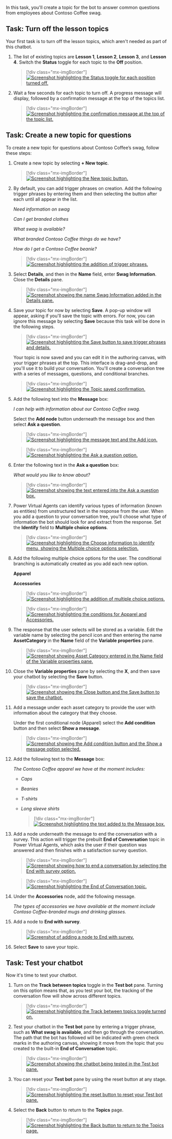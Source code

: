In this task, you'll create a topic for the bot to answer common questions from employees about Contoso Coffee swag.

## Task: Turn off the lesson topics

Your first task is to turn off the lesson topics, which aren't needed as part of this chatbot.

1. The list of existing topics are **Lesson 1**, **Lesson 2**, **Lesson 3**, and **Lesson 4**. Switch the **Status** toggle for each topic to the **Off** position.

    > [!div class="mx-imgBorder"]
    > [![Screenshot highlighting the Status toggle for each position turned off.](../media/status-toggle.png)](../media/status-toggle.png#lightbox)
 
1. Wait a few seconds for each topic to turn off. A progress message will display, followed by a confirmation message at the top of the topics list.

    > [!div class="mx-imgBorder"]
    > [![Screenshot highlighting the confirmation message at the top of the topic list.](../media/confirmation-message.png)](../media/confirmation-message.png#lightbox)

## Task: Create a new topic for questions

To create a new topic for questions about Contoso Coffee’s swag, follow these steps:

1. Create a new topic by selecting **+ New topic**.
    
    > [!div class="mx-imgBorder"]
    > [![Screenshot highlighting the New topic button.](../media/new-topic.png)](../media/new-topic.png#lightbox)

1. By default, you can add trigger phrases on creation. Add the following trigger phrases by entering them and then selecting the button after each until all appear in the list.

   *Need information on swag*

   *Can I get branded clothes*

   *What swag is available?*

   *What branded Contoso Coffee things do we have?*

   *How do I get a Contoso Coffee beanie?*

    > [!div class="mx-imgBorder"]
    > [![Screenshot highlighting the addition of trigger phrases.](../media/add-phrase.png)](../media/add-phrase.png#lightbox)

1. Select **Details**, and then in the **Name** field, enter **Swag Information**. Close the **Details** pane.

    > [!div class="mx-imgBorder"]
    > [![Screenshot showing the name Swag Information added in the Details pane.](../media/details.png)](../media/details.png#lightbox)

1. Save your topic for now by selecting **Save**. A pop-up window will appear, asking if you'll save the topic with errors. For now, you can ignore this message by selecting **Save** because this task will be done in the following steps.

    > [!div class="mx-imgBorder"]
    > [![Screenshot highlighting the Save button to save trigger phrases and details.](../media/save-details.png)](../media/save-details.png#lightbox)

   Your topic is now saved and you can edit it in the authoring canvas, with your trigger phrases at the top. This interface is drag-and-drop, and you'll use it to build your conversation. You'll create a conversation tree with a series of messages, questions, and conditional branches.

    > [!div class="mx-imgBorder"]
    > [![Screenshot highlighting the Topic saved confirmation.](../media/topic-saved.png)](../media/topic-saved.png#lightbox)

1. Add the following text into the **Message** box: 
    
    *I can help with information about our Contoso Coffee swag.*
    
    Select the **Add node** button underneath the message box and then select **Ask a question**.

    > [!div class="mx-imgBorder"]
    > [![Screenshot highlighting the message text and the Add icon.](../media/add-message.png)](../media/add-message.png#lightbox)
   
    > [!div class="mx-imgBorder"]
    > [![Screenshot highlighting the Ask a question option.](../media/add-question.png)](../media/add-question.png#lightbox)


1. Enter the following text in the **Ask a question** box:
    
    *What would you like to know about?*
 
    > [!div class="mx-imgBorder"]
    > [![Screenshot showing the text entered into the Ask a question box.](../media/question.png)](../media/question.png#lightbox)

1. Power Virtual Agents can identify various types of information (known as entities) from unstructured text in the response from the user. When you add a question to your conversation tree, you'll choose what type of information the bot should look for and extract from the response. Set the **Identify** field to **Multiple choice options**.

    > [!div class="mx-imgBorder"]
    > [![Screenshot highlighting the Choose information to identify menu, showing the Multiple choice options selection.](../media/choose-information.png)](../media/choose-information.png#lightbox)

1. Add the following multiple choice options for the user. The conditional branching is automatically created as you add each new option.
    
    **Apparel**
    
    **Accessories**
 
    > [!div class="mx-imgBorder"]
    > [![Screenshot highlighting the addition of multiple choice options.](../media/apparel-accessories.png)](../media/apparel-accessories.png#lightbox)

    > [!div class="mx-imgBorder"]
    > [![Screenshot highlighting the conditions for Apparel and Accessories.](../media/conditions.png)](../media/conditions.png#lightbox)

1.	The response that the user selects will be stored as a variable. Edit the variable name by selecting the pencil icon and then entering the name **AssetCategory** in the **Name** field of the **Variable properties** pane.

    > [!div class="mx-imgBorder"]
    > [![Screenshot showing Asset Category entered in the Name field of the Variable properties pane.](../media/asset-category.png)](../media/asset-category.png#lightbox)

1.	Close the **Variable properties** pane by selecting the **X**, and then save your chatbot by selecting the **Save** button.
 
    > [!div class="mx-imgBorder"]
    > [![Screenshot showing the Close button and the Save button to save the chatbot.](../media/save-variable.png)](../media/save-variable.png#lightbox)

1.	Add a message under each asset category to provide the user with information about the category that they choose. 

    Under the first conditional node (Apparel) select the **Add condition** button and then select **Show a message**.
 
    > [!div class="mx-imgBorder"]
    > [![Screenshot showing the Add condition button and the Show a message option selected.](../media/show-message.png)](../media/show-message.png#lightbox)

1.	Add the following text to the **Message** box: 

    *The Contoso Coffee apparel we have at the moment includes:*
    - *Caps*
    - *Beanies*
    - *T-shirts*
    - *Long sleeve shirts*

        > [!div class="mx-imgBorder"]
        > [![Screenshot highlighting the text added to the Message box.](../media/message.png)](../media/message.png#lightbox)

1.	Add a node underneath the message to end the conversation with a survey. This action will trigger the prebuilt **End of Conversation** topic in Power Virtual Agents, which asks the user if their question was answered and then finishes with a satisfaction survey question.  
 
    > [!div class="mx-imgBorder"]
    > [![Screenshot showing how to end a conversation by selecting the End with survey option.](../media/end-survey.png)](../media/end-survey.png#lightbox)

    > [!div class="mx-imgBorder"]
    > [![Screenshot highlighting the End of Conversation topic.](../media/conversation-end.png)](../media/conversation-end.png#lightbox)

1.	Under the **Accessories** node, add the following message.

    *The types of accessories we have available at the moment include Contoso Coffee-branded mugs and drinking glasses.*

1.	Add a node to **End with survey**.
 
    > [!div class="mx-imgBorder"]
    > [![Screenshot of adding a node to End with survey.](../media/add-node.png)](../media/add-node.png#lightbox)

1.	Select **Save** to save your topic.
    
## Task: Test your chatbot

Now it's time to test your chatbot.

1. Turn on the **Track between topics** toggle in the **Test bot** pane. Turning on this option means that, as you test your bot, the tracking of the conversation flow will show across different topics.

    > [!div class="mx-imgBorder"]
    > [![Screenshot highlighting the Track between topics toggle turned on.](../media/track-topic.png)](../media/track-topic.png#lightbox)

1. Test your chatbot in the **Test bot** pane by entering a trigger phrase, such as **What swag is available**, and then go through the conversation. The path that the bot has followed will be indicated with green check marks in the authoring canvas, showing it move from the topic that you created to the built-in **End of Conversation** topic.
 
    > [!div class="mx-imgBorder"]
    > [![Screenshot showing the chatbot being tested in the Test bot pane.](../media/home-page-virtual-agent.png)](../media/home-page-virtual-agent.png#lightbox)

1.	You can reset your **Test bot** pane by using the reset button at any stage.

    > [!div class="mx-imgBorder"]
    > [![Screenshot highlighting the reset button to reset your Test bot pane.](../media/reset-button.png)](../media/reset-button.png#lightbox)

1.	Select the **Back** button to return to the **Topics** page.
 
    > [!div class="mx-imgBorder"]
    > [![Screenshot highlighting the Back button to return to the Topics page.](../media/back-button-topic.png)](../media/back-button-topic.png#lightbox)
